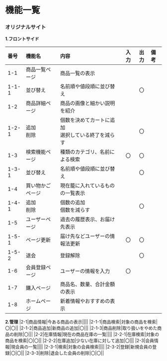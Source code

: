 # 機能一覧
### オリジナルサイト

**1.フロントサイド**

|番号|機能名|内容|入力|出力|備考|
|:---|:---|:---|:---:|:---:|:---|
|1-1|商品一覧ページ|商品一覧の表示||||
|1-1-1|並び替え|名前順や値段順に並び替え||〇||
|1-2|商品詳細ページ|商品の画像と細かい説明を紹介||||
|1-2-1|追加<br>削除|個数を決めてカートに追加<br>選択している終了を減らす||〇||
|1-3|検索機能ページ|種類のカテゴリ、名前による検索|〇|〇||
|1-3-1|並び替え|名前順や値段順に並び替え||〇||
|1-4|買い物かごページ|現在籠に入れているものの一覧表示||||
|1-4-1|追加<br>削除|個数の追加<br>個数を減らす||〇||
|1-5|ユーザーページ|過去の履歴表示、お届け先表示||||
|1-5-1|ページ更新|届け先などユーザーの情報法更新|〇|〇||
|1-5-2|退会|登録解除||〇||
|1-6|会員登録ページ|ユーザーの情報を入力|〇|||
|1-7|購入ページ|商品名、数量、合計金額の表示||||
|1-8|ホームページ|新着情報やおすすめの表示||||
**2.管理**
|2-1|商品情報|今ある商品の表示||||
|2-1-1|商品検索|対象の商品を検索|〇|〇||
|2-1-2|商品追加|新商品の追加|〇|||
|2-1-3|商品削除|取り扱いをやめた商品の削除|〇|||
|2-2|在庫情報|現在の商品在庫の一覧||||
|2-2-1|在庫検索|対象の商品を検索|〇|〇||
|2-2-2|在庫追加|少ない在庫に対して追加|〇|||
|2-3|会員情報|現会員の一覧||||
|2-3-1|検索|対象の会員検索||||
|2-3-2|登録|新規会員の登録|〇|〇|| 
|2-3-3|削除|退会した会員の削除|〇|〇||
